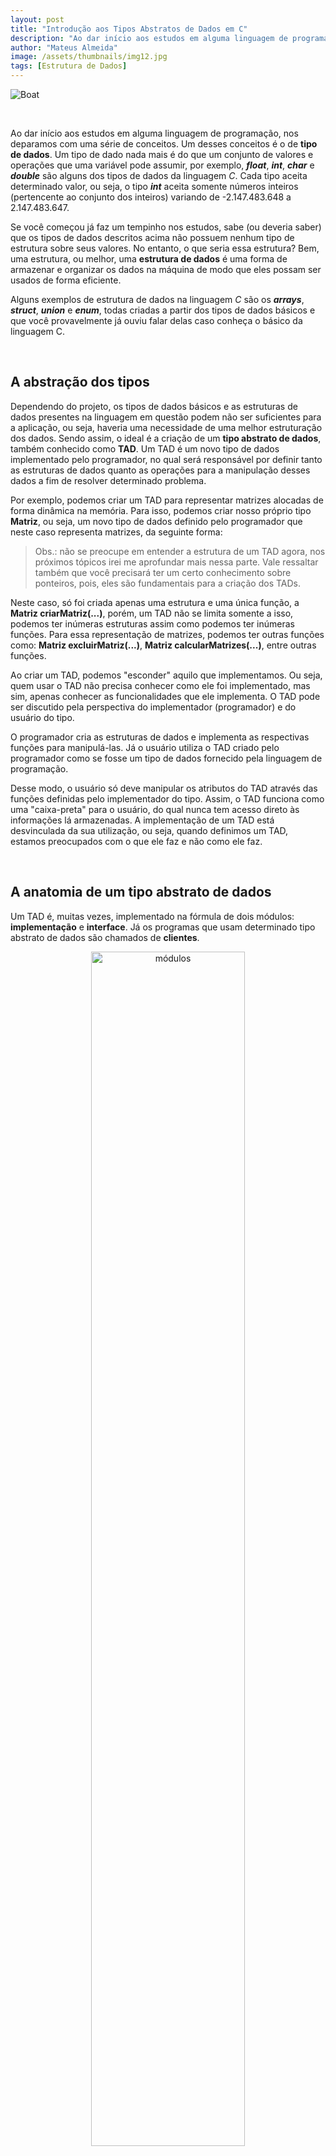 ```yaml
---
layout: post
title: "Introdução aos Tipos Abstratos de Dados em C"
description: "Ao dar início aos estudos em alguma linguagem de programação, nos deparamos com uma série de conceitos. Um desses conceitos é o de tipo de dados..."
author: "Mateus Almeida"
image: /assets/thumbnails/img12.jpg
tags: [Estrutura de Dados]
---
```


![Boat](/assets/thumbnails/img12.jpg)

&nbsp;

Ao dar início aos estudos em alguma linguagem de programação, nos deparamos com uma série de conceitos. Um desses conceitos é o de **tipo de dados**. Um tipo de dado nada mais é do que um conjunto de valores e operações que uma variável pode assumir, por exemplo, ***float***, ***int***, ***char*** e ***double*** são alguns dos tipos de dados da linguagem *C*. Cada tipo aceita determinado valor, ou seja, o tipo ***int*** aceita somente números inteiros (pertencente ao conjunto dos inteiros) variando de -2.147.483.648 a 2.147.483.647.

Se você começou já faz um tempinho nos estudos, sabe (ou deveria saber) que os tipos de dados descritos acima não possuem nenhum tipo de estrutura sobre seus valores. No entanto, o que seria essa estrutura? Bem, uma estrutura, ou melhor, uma **estrutura de dados** é uma forma de armazenar e organizar os dados na máquina de modo que eles possam ser usados de forma eficiente.

Alguns exemplos de estrutura de dados na linguagem *C* são os ***arrays***, ***struct***, ***union*** e ***enum***, todas criadas a partir dos tipos de dados básicos e que você provavelmente já ouviu falar delas caso conheça o básico da linguagem C.

&nbsp;

## A abstração dos tipos

Dependendo do projeto, os tipos de dados básicos e as estruturas de dados presentes na linguagem em questão podem não ser suficientes para a aplicação, ou seja, haveria uma necessidade de uma melhor estruturação dos dados. Sendo assim, o ideal é a criação de um **tipo abstrato de dados**, também conhecido como **TAD**. Um TAD é um novo tipo de dados implementado pelo programador, no qual será responsável por definir tanto as estruturas de dados quanto as operações para a manipulação desses dados a fim de resolver determinado problema.

Por exemplo, podemos criar um TAD para representar matrizes alocadas de forma dinâmica na memória. Para isso, podemos criar nosso próprio tipo **Matriz**, ou seja, um novo tipo de dados definido pelo programador que neste caso representa matrizes, da seguinte forma:

<script src="https://gist.github.com/imsouza/f9fdf4cf19ba1f2cafee4bd8da63d9ca.js"></script>

> Obs.: não se preocupe em entender a estrutura de um TAD agora, nos próximos tópicos irei me aprofundar mais nessa parte. Vale ressaltar também que você precisará ter um certo conhecimento sobre ponteiros, pois, eles são fundamentais para a criação dos TADs.

Neste caso, só foi criada apenas uma estrutura e uma única função, a **Matriz criarMatriz(...)**, porém, um TAD não se limita somente a isso, podemos ter inúmeras estruturas assim como podemos ter inúmeras funções. Para essa representação de matrizes, podemos ter outras funções como: **Matriz excluirMatriz(...)**, **Matriz calcularMatrizes(...)**, entre outras funções.

Ao criar um TAD, podemos "esconder" aquilo que implementamos. Ou seja, quem usar o TAD não precisa conhecer como ele foi implementado, mas sim, apenas conhecer as funcionalidades que ele implementa. O TAD pode ser discutido pela perspectiva do implementador (programador) e do usuário do tipo. 

O programador cria as estruturas de dados e implementa as respectivas funções para manipulá-las. Já o usuário utiliza o TAD criado pelo programador como se fosse um tipo de dados fornecido pela linguagem de programação.

Desse modo, o usuário só deve manipular os atributos do TAD através das funções definidas pelo implementador do tipo. Assim, o TAD funciona como uma "caixa-preta" para o usuário, do qual nunca tem acesso direto às informações lá armazenadas. A implementação de um TAD está desvinculada da sua utilização, ou seja, quando definimos um TAD, estamos preocupados com o que ele faz e não como ele faz.

&nbsp;

## A anatomia de um tipo abstrato de dados

Um TAD é, muitas vezes, implementado na fórmula de dois módulos: **implementação** e **interface**. Já os programas que usam determinado tipo abstrato de dados são chamados de **clientes**. 

<div align="center">
  <img src="https://user-images.githubusercontent.com/39147407/124182614-77cb7b00-da8d-11eb-8938-64a8b3db1bb5.png" alt="módulos" width="70%">
</div>

O módulo de interface declara as funções que correspondem às operações do TAD e é visível pelo usuário. A implementação é o conjunto de algoritmos que realizam as operações e é o único "lugar" que uma variável é acessada diretamente.

A estratégia de ocultação de informações permite a implementação e manutenção de módulos sem afetar os programas do usuário. A figura abaixo exemplifica esse esquema:

<div align="center">
  <img src="https://user-images.githubusercontent.com/39147407/124054163-de9e5500-d9f7-11eb-969c-8f4a255e7c15.png" alt="estrutura" width="70%">
</div>

Na linguagem *C*, um TAD é declarado como uma **struct** e a interface é um conjunto de protótipos de funções que manipula a **struct**.

&nbsp;

## Operações básicas de um TAD

Tipos abstratos de dados possuem operações para a manipulação de seus dados. Essas operações variam de acordo com o TAD criado, porém, as seguintes operações são as mais comuns:

- Criação do TAD;
- Inserção de um novo elemento no TAD;
- Remoção de um elemento do TAD;
- Acesso/consulta a um elemento do TAD;
- Destruição do TAD.

&nbsp;

## Modularizando o programa

Quando trabalhamos com TAD, é uma boa prática da linguagem *C* utilizarmos dois arquivos para implementá-lo. Assim, podemos garantir uma melhor organização dos códigos do nosso projeto além de separar o "conceito" (definição do tipo) de sua "implementação". No projeto, deverá ser criado um arquivo com a extensão ".h" e um ".c" a fim de manter tal padrão.

- Arquivo ".h": onde será declarado os protótipos das funções, ou seja, as funções que ficarão visíveis para o usuário. Também é o onde será declarado os tipos de ponteiro e os dados de acesso global no programa. O arquivo com essa extensão define a **interface** visível pelo usuário;

- Arquivo ".c": declaração do tipo de dados que ficarão ocultos do usuário do TAD e implementação das suas funções. O arquivo com essa extensão define tudo que ficará **oculto** do usuário.

Esse processo de separar o código do programa em vários arquivos e funções se chama **modularização**. A modularização visa à criação de **módulos**. Um módulo é uma unidade com propósito único e bem definido que pode ser compilado separadamente do restante do programa. Desse modo, um modulo pode ser facilmente reutilizado e modificado independente do programa do usuário. A utilização de módulos se torna necessária a medida que a aplicação se torna maior devido a exigências de manutenção no código, reutilização e modificação que exija recompilação de todo código.

&nbsp;

## Vantagens de usar um TAD

- **Encapsulamento**: ao ocultarmos a implementação, fornecemos um conjunto de operações possíveis para o TAD. O usuário não precisa de nenhum conhecimento técnico sobre como foi implementado o TAD, apenas como usá-lo de fato, facilitando bastante o seu uso.

- **Manutenibilidade**: uma das maiores vantagens de se usar TADs é o fato de que podemos alterar o tipo usado sem alterar a aplicação. Por exemplo, pode-se incluir novos atributos ou funções sem que o código que utiliza o tipo sofra alguma alteração, ou apresente alguma inconsistência.

- **Reutilização**: um TAD bem definido pode ser utilizado em diversas aplicações sem efeito colaterais.

- **Abstração**: separar o código de implementação do código de uso do TAD, que funciona como um tipo de dados fornecido pela linguagem.

- **Legibilidade**: a abstração de informações através do TAD permite melhor compreensão dos algoritmos e maior facilidade de programação.

- **Integridade**: a manipulação dos atributos por operações definidas sobre o tipo impede a ocorrência de inconsistências. O usuário não tem acesso direto aos dados, isso evita que ele manipule os dados de uma maneira inadequada.

&nbsp;

## Programando um TAD

Chegou o momento de colocar a mão na massa, ou melhor, no código e criarmos um TAD como exemplo. Vamos considerar a criação de um tipo de dado para representar um ponto no plano cartesiano. Para isso, iremos definir um tipo abstrato chamado **Ponto** e em seguida o conjunto de funções que irão operar sobre esse tipo. As operações para o nosso TAD Ponto são as seguintes:

- criarPonto: cria um ponto com coordenadas x e y;
- acessarPonto: retorna as coordenadas de um ponto;
- atribuirPonto: atribui novos valores às coordenadas de um ponto;
- distanciaPonto: calcula a distância entre dois pontos;
- liberarPonto: libera a memória alocada por um ponto.


Como já foi dito, nosso TAD deve seguir as boas práticas de modularização de código. Para isso, iremos definir nossa interface, implementação e cliente em arquivos separados. A estruturação geral do nosso projeto ficará da seguinte forma:

![Screenshot](https://user-images.githubusercontent.com/39147407/124140572-f826b780-da5e-11eb-9456-336e2e245271.png)

Observe que tanto o nome do arquivo **.h** quanto o **.c** possuem o mesmo nome **Ponto**. Isso não é por acaso, é uma excelente prática definir um mesmo nome para cada TAD individualmente a fim de evitar conflitos e melhorar a compreensão e organização do projeto principalmente quando lidamos com vários tipos abstratos simultâneos.

&nbsp;

### Interface Ponto.h

A interface desse TAD pode ser dada pelo arquivo **Ponto.h** da seguinte forma:

<script src="https://gist.github.com/imsouza/34d38927df87da65c2c4b6038f1e1e0f.js"></script>

> As diretivas **#ifndef \_PONTO_H**, **#define \_PONTO_H** e **#endif** são chamadas de Guardas de Inclusão ou no inglês [*Include Guards*](https://pt.wikipedia.org/wiki/Include_guard){:target="_blank"}. O seu uso na interface é para evitar problemas de dupla inclusão de um arquivo indesejado.

Perceba que a estrutura Ponto (**struct ponto**) não é exportada pelo módulo, isto é, não faz parte da interface do módulo e, portanto, não é visível para outros módulos. Ao analisar apenas esse módulo, não é possível dizer como a estrutura foi definida, quais campos está sendo armazenado, qual o nome da variável associada a cada campo, etc. Dessa forma, os demais módulos que usarem esse TAD só terão acesso às informações obtidas através das funções exportadas pelo arquivo **Ponto.h**. Essa é uma forma de proteger a implementação do nosso código, deixando disponível para o usuário apenas as funções que queremos que sejam usadas.

&nbsp;

### Implementação Ponto.c

A implementação desse TAD pode ser dada pelo arquivo **Ponto.c**. O código deve sempre incluir o arquivo de interface do módulo, ou seja, o **Ponto.h**. No entanto, por que isso é necessário? Bem, pode haver definições na interface que podem ser necessárias na implementação. No caso da criação do nosso TAD, precisaremos da definição do tipo **Ponto**. 

Outra razão para realizar a inclusão da interface é garantir que as funções implementadas correspondem às funções da interface. Como os protótipos das funções exportadas são incluídos, o compilador verifica, por exemplo, se os parâmetros das funções implementadas equivalem aos parâmetros dos protótipos. Obviamente que além da inclusão da própria interface, é preciso incluir as interfaces das funções que usamos da biblioteca padrão do *C*. O código das importações é o seguinte:

<script src="https://gist.github.com/imsouza/2a3cbe0ccf817ef73ea463205f150114.js"></script>

A seguir, mostrarei a definição de cada uma das funções do TAD em questão. Pouparei a explicação sobre ponteiros, afinal, como já foi dito no começo do artigo, ao trabalhar com TADs o único pré-requisito que se espera é que você saiba manipular ponteiros.

Iniciaremos definindo nossa estrutura Ponto. Como só precisamos guardar as coordenadas de um ponto, podemos definir da seguinte forma:

<script src="https://gist.github.com/imsouza/ea5af24dc20e489713719cbf6815eb72.js"></script>

A função que cria um ponto dinamicamente deve alocar a estrutura que representa o ponto e inicializar os seus campos:

<script src="https://gist.github.com/imsouza/f07f0c01de30b465aaa04647fb268b56.js"></script>

As funções de atribuir e acessar valores às coordenadas de um ponto permitem que o módulo cliente, ou seja, o programa do usuário de fato, tenha acesso às coordenadas do ponto sem conhecer sua implementação. Existem inúmeras formas de se programar esse mesmo TAD e, para essas funções em específico, essa seria uma das possíveis soluções:

<script src="https://gist.github.com/imsouza/31c395a481c99e5dcaf24356319bd9e9.js"></script>

<script src="https://gist.github.com/imsouza/d0e6742f4804577e15dcc2c486cdb449.js"></script>

Criaremos agora a operação de calcular a distância entre dois pontos, lembrando que a fórmula para o cálculo é a seguinte: 

<div align="center">
  <img src="https://user-images.githubusercontent.com/39147407/124147104-c7498100-da64-11eb-9bae-88feb72570f2.png" alt="fórmula">
</div>

A implementação pode ser dada da seguinte forma:

<script src="https://gist.github.com/imsouza/bd4a575389f9c51b5edff2815824e976.js"></script>

Por fim, definiremos a função para liberar o ponto alocado na memória:

<script src="https://gist.github.com/imsouza/1380e5b68f8f3fb941911a374335cf40.js"></script>

O código final da implementação do módulo é o seguinte:

<script src="https://gist.github.com/imsouza/d1884704b1978bc3860ec52bdc17f3fd.js"></script>

&nbsp;

### Cliente main.c

Para finalizar, precisaremos de algum cliente para usarmos esse TAD. Como você já sabe, sempre que formos usar o TAD em questão, precisaremos incluir o arquivo que define sua interface. Um exemplo de cliente pode ser esse:

<script src="https://gist.github.com/imsouza/6a1e1fb780727b83874e77c2bd8ecf3c.js"></script>

Sempre que alocamos um novo ponto, no final, precisaremos liberar ele da memória para que nosso programa não apresente vazamentos de memória ou *memory leaks*.

&nbsp;

## Compilando o projeto

### Manual

Nosso TAD é composto por três arquivos, sendo eles: Ponto.h (interface), Ponto.c (implementação) e main.c (cliente). Para fazer a compilação, precisamos primeiramente "juntar" (*linkar*) esses módulos. 

Um *linker* é uma ferramenta usada para juntar todos os arquivos objetos em um único executável. É também na ligação dos objetos que os códigos das funções da biblioteca padrão do *C* são incluídos no código objeto. Para compilar cada módulo usamos o comando **gcc <flag-de-compilação> -c <nome-do-módulo>.c**. Para o nosso projeto, iremos *linkar* da seguinte forma:

**gcc -c Ponto.c main.c**

Se não ocorreu nenhum erro, serão gerados dois arquivos com a extensão ".o" (objeto), sendo eles: main.o e Ponto.o, agora é preciso fazer a linkagem de fato desses objetos:

**gcc main.o Ponto.o -lm -o TADPonto**

E, por fim, executar o **TADPonto**, caso tudo tenha dado certo. O **-lm** é para informar ao compilador ***gcc*** para incluir os códigos objetos da biblioteca matemática.

&nbsp;

### *Makefile*

Utilizar a forma manual pode ser um pouco cansativo, concorda? Ficar repetindo aquele mesmo processo para diferentes testes é um pouco maçante. Para isso, existe uma ferramenta chamada ***Make*** que nos ajuda a automatizar o processo de compilação. Neste artigo não irei introduzir essa ferramenta, para isso, irei indicar o [seguinte post](https://www.embarcados.com.br/introducao-ao-makefile/){:target="_blank"} que faz uma breve introdução ao *Makefile*.

Nosso projeto pode ser compilado utilizando o seguinte arquivo *Makefile* simples criado na pasta do próprio projeto:

<script src="https://gist.github.com/imsouza/e0ce0e40db50a2ab4585e88b37ba1ef7.js"></script>

Há inúmeras maneiras de se programar um *Makefile*, podemos fazer da forma mais simples como mostrado acima, como também podemos fazer de uma forma um pouco melhor, como esta:

<script src="https://gist.github.com/imsouza/f028b7ad4121f7c248b3740ecf796bab.js"></script>

Ambos arquivos têm o mesmo propósito, apesar de suas implementações serem diferentes. Para utilizar o *Makefile* no *Linux* é bem simples, basta seguir o seguinte comando: **make && make run**.

Se tudo deu certo, a seguinte mensagem será exibida:

```
gcc  Ponto.o  main.o -lm -o TADPonto
./TADPonto
Distância: 1.581139
```

Caso queira limpar os arquivos objetos, execute o comando: **make clean**.

&nbsp;

## Conclusão

Neste artigo foi introduzido, de forma teórica e prática os conceitos dos tipos abstratos de dados (TADs) utilizando a Linguagem *C*. Também foi discutido as inúmeras vantagens em usar um TAD, além de sua importância no desenvolvimento de programas modularizados em *C*. Os tipos abstratos são a essência das estruturas de dados e dominar seu entendimento é um ponto fundamental para aqueles que buscam criar aplicações mais robustas e eficientes.

&nbsp;

## Referências

[Estrutura de Dados Descomplicada - Em Linguagem C , por André Backes](https://www.amazon.com.br/Estrutura-Dados-Descomplicada-Linguagem-Backes/dp/8535285237){:target="_blank"}

[Introdução a Estruturas de Dados - Com Técnicas de Programação em C ,  Waldemar Waldemar Celes](https://www.amazon.com.br/Introdu%C3%A7%C3%A3o-Estruturas-Dados-Waldemar-Celes/dp/8535283455){:target="_blank"}

<br><center><i>Obrigado pela leitura!</i></center>


